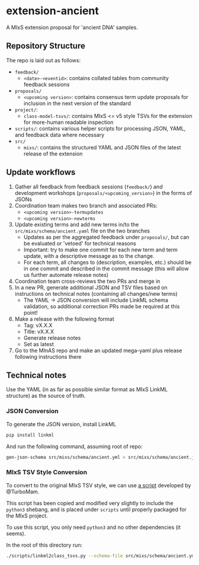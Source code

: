 # extension-ancient

A MIxS extension proposal for 'ancient DNA' samples.

## Repository Structure

The repo is laid out as follows:

- `feedback/`
  - `<date>-<eventid>`: contains collated tables from community feedback sessions
- `proposals/`
  - `<upcoming version>`: contains consensus term update proposals for inclusion in the next version of the standard
- `project/`:
  - `class-model-tsvs/`: contains MIxS <= v5 style TSVs for the extension for more-human readable inspection
- `scripts/`: contains various helper scripts for processing JSON, YAML, and feedback data where necessary
- `src/`
  - `mixs/`: contains the structured YAML and JSON files of the latest release of the extension

## Update workflows

1. Gather all feedback from feedback sessions (`feedback/`) and development workshops (`proposals/<upcoming_version>`) in the forms of JSONs
2. Coordination team makes two branch and associated PRs:
    - `<upcoming version>-termupdates`
    - `<upcoming version>-newterms`
3. Update existing terms and add new terms in/to the `src/mixs/schema/ancient.yaml` file on the two branches
    - Updates as per the aggregated feedback under `proposals/`, but can be evaluated or 'vetoed' for technical reasons
    - Important: try to make one commit for each new term and term update, with a descriptive message as to the change.
    - For each term, all changes to (description, examples, etc.) should be in one commit and described in the commit message (this will allow us further automate release notes)
5. Coordination team cross-reviews the two PRs and merge in
6. In a new PR, generate additional JSON and TSV files based on instructions on technical notes (containing all changes/new terms)
    - The YAML -> JSON conversion will include LinkML schema validation, so additional correction PRs made be required at this point!
7. Make a release with the following format
    - Tag: vX.X.X
    - Title: vX.X.X
    - Generate release notes
    - Set as latest
8. Go to the MInAS repo and make an updated mega-yaml plus release following instructions there

## Technical notes

Use the YAML (in as far as possible similar format as MIxS LinkML structure) as the source of truth.

### JSON Conversion

To generate the JSON version, install LinkML

```bash
pip install linkml
```

And run the following command, assuming root of repo:

```bash
gen-json-schema src/mixs/schema/ancient.yml > src/mixs/schema/ancient.json
```

### MIxS TSV Style Conversion

To convert to the original MIxS TSV style, we can use [a script](https://github.com/GenomicsStandardsConsortium/mixs/blob/dd1a08f82637e80657f00b4551547a9b4b62c0d3/src/scripts/linkml2class_tsvs.py) developed by @TurboMam.

This script has been copied and modified very slightly to include the `python3` shebang, and is placed under `scripts` until properly packaged for the MIxS project.

To use this script, you only need `python3` and no other dependencies (it seems).

In the root of this directory run:

```bash
./scripts/linkml2class_tsvs.py --schema-file src/mixs/schema/ancient.yml --output-dir projects/class-model-tsvs/
```

